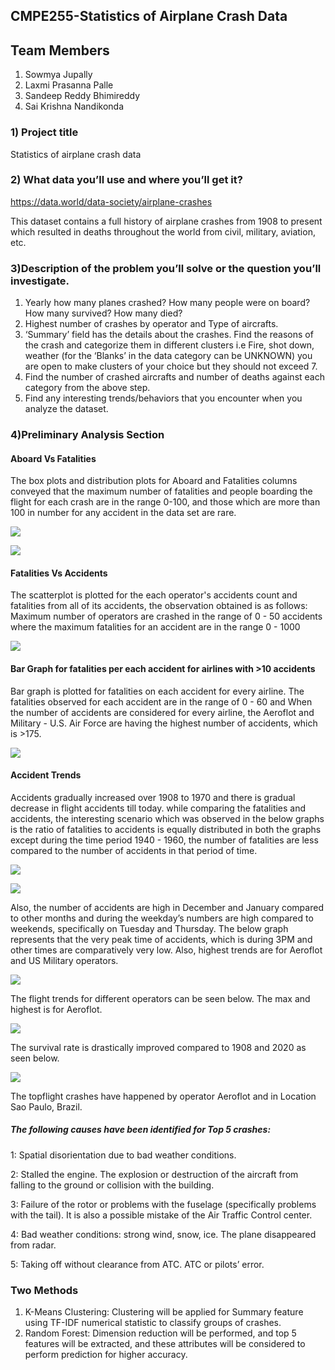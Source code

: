 ## CMPE255-Statistics of Airplane Crash Data

## Team Members
1. Sowmya Jupally 
2. Laxmi Prasanna Palle
3. Sandeep Reddy Bhimireddy
4. Sai Krishna Nandikonda
 
### 1) Project title
 Statistics of airplane crash data 
 
### 2) What data you’ll use and where you’ll get it?
 https://data.world/data-society/airplane-crashes

 This dataset contains a full history of airplane crashes from 1908 to present which resulted in deaths throughout the world from civil, military, aviation, etc. 
 
 
### 3)Description of the problem you’ll solve or the question you’ll investigate. 
1) Yearly how many planes crashed? How many people were on board? How many survived? How many died?
2) Highest number of crashes by operator and Type of aircrafts.
3) ‘Summary’ field has the details about the crashes. Find the reasons of the crash and categorize them in different clusters i.e Fire, shot down, weather (for the ‘Blanks’  in the data category can be UNKNOWN) you are open to make clusters of your choice but they should not exceed 7. 
4) Find the number of crashed aircrafts and number of deaths against each category from the above step. 
5) Find any interesting trends/behaviors that you encounter when you analyze the dataset. 



### 4)Preliminary Analysis Section

#### Aboard Vs Fatalities
The box plots and distribution plots for Aboard and Fatalities columns conveyed that the maximum number of fatalities and people boarding the flight for each crash are in the range 0-100, and those which are more than 100 in number for any accident in the data set are rare.

![](https://github.com/sandeepreddyb253/CMPE255-AirplaneCrash/blob/main/Images/Dist%20%26%20Box%20Plot%20for%20Fatalities.png)

![](https://github.com/sandeepreddyb253/CMPE255-AirplaneCrash/blob/main/Images/Dist%20%26%20box%20plot%20for%20aboard.png)

#### Fatalities Vs Accidents
The scatterplot is plotted for the each operator's accidents count and fatalities from all of its accidents, the observation obtained is as follows:
Maximum number of operators are crashed in the range of 0 - 50 accidents where the maximum fatalities for an accident are in the range 0 - 1000

![](https://github.com/sandeepreddyb253/CMPE255-AirplaneCrash/blob/main/Images/Scatter%20plot%20for%20Accident%20vs%20Fatalities.png)

#### Bar Graph for fatalities per each accident for airlines with >10 accidents 
Bar graph is plotted for fatalities on each accident for every airline. The fatalities observed for each accident are in the range of 0 - 60 and When the number of accidents are considered for every airline, the Aeroflot and Military - U.S. Air Force are having the highest number of accidents, which is >175.

![](https://github.com/sandeepreddyb253/CMPE255-AirplaneCrash/blob/main/Images/Fatalities%20Per%20Accident.png)


#### Accident Trends
Accidents gradually increased over 1908 to 1970 and there is gradual decrease in flight accidents till today. while comparing the fatalities and accidents, the interesting scenario which was observed in the below graphs is the ratio of fatalities to accidents is equally distributed in both the graphs except during the time period 1940 - 1960, the number of fatalities are less compared to the number of accidents in that period of time.

![](https://github.com/sandeepreddyb253/CMPE255-AirplaneCrash/blob/main/Images/Accidents%20per%20Year.png)

![](https://github.com/sandeepreddyb253/CMPE255-AirplaneCrash/blob/main/Images/Fatalities%20per%20Year.png)


Also, the number of accidents are high in December and January compared to other months and during the weekday’s numbers are high compared to weekends, specifically on Tuesday and Thursday.
The below graph represents that the very peak time of accidents, which is during 3PM and other times are comparatively very low. Also, highest trends are for Aeroflot and US Military operators.

![](https://github.com/sandeepreddyb253/CMPE255-AirplaneCrash/blob/main/Images/Accidents%20by%20Month%2C%20Day%20%26%20Hour.png)

The flight trends for different operators can be seen below. The max and highest is for Aeroflot.

![](https://github.com/sandeepreddyb253/CMPE255-AirplaneCrash/blob/main/Images/Fatality%2C%20Accident%20trend%20by%20Operator.png)

The survival rate is drastically improved compared to 1908 and 2020 as seen below.

![](https://github.com/sandeepreddyb253/CMPE255-AirplaneCrash/blob/main/Images/Average%20survival%20rate%20per%20year.png)

The topflight crashes have happened by operator Aeroflot and in Location Sao Paulo, Brazil.

##### The following causes have been identified for Top 5 crashes:

1: Spatial disorientation due to bad weather conditions.

2: Stalled the engine. The explosion or destruction of the aircraft from falling to the ground or collision with the building.

3: Failure of the rotor or problems with the fuselage (specifically problems with the tail). It is also a possible mistake of the Air Traffic Control center.

4: Bad weather conditions: strong wind, snow, ice. The plane disappeared from radar.

5: Taking off without clearance from ATC. ATC or pilots’ error.


### Two Methods

1.	K-Means Clustering: Clustering will be applied for Summary feature using TF-IDF numerical statistic to classify groups of crashes.
2.	Random Forest: Dimension reduction will be performed, and top 5 features will be extracted, and these attributes will be considered to perform prediction for higher accuracy.


